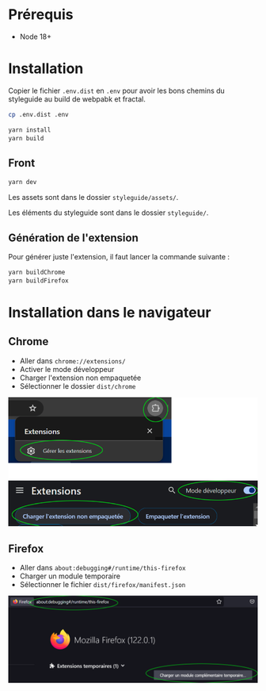 # Prérequis

- Node 18+

# Installation

Copier le fichier `.env.dist` en `.env` pour avoir les bons chemins du styleguide au build de webpabk et fractal.

```bash
cp .env.dist .env
```

```bash
yarn install
yarn build
```

## Front

```bash
yarn dev
```

Les assets sont dans le dossier `styleguide/assets/`.

Les éléments du styleguide sont dans le dossier `styleguide/`.

## Génération de l'extension

Pour générer juste l'extension, il faut lancer la commande suivante :

```bash
yarn buildChrome
yarn buildFirefox
```

# Installation dans le navigateur

## Chrome

- Aller dans `chrome://extensions/`
- Activer le mode développeur
- Charger l'extension non empaquetée
- Sélectionner le dossier `dist/chrome`

![](install-chrome.png)

## Firefox

- Aller dans `about:debugging#/runtime/this-firefox`
- Charger un module temporaire
- Sélectionner le fichier `dist/firefox/manifest.json`

![](install-firefox.png)
